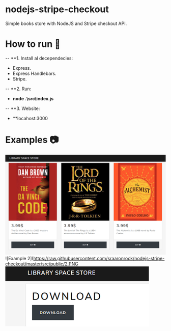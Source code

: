 # nodejs-stripe-checkout
 Simple books store with NodeJS and Stripe checkout API.

# How to run 🔸

-- **1. Install al decependecies:

- Express.
- Express Handlebars.
- Stripe.

-- **2. Run:

- **node .\src\index.js**

-- **3. Website:

- **locahost:3000

# Examples 📷
![Example 1](https://raw.githubusercontent.com/sraaronrock/nodejs-stripe-checkout/master/src/public/1.PNG)
![Example 2](https://raw.githubusercontent.com/sraaronrock/nodejs-stripe-checkout/master/src/public/2.PNG
![Example 3](https://raw.githubusercontent.com/sraaronrock/nodejs-stripe-checkout/master/src/public/3.PNG)
